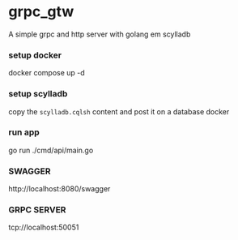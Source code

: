 # grpc_gtw
A simple grpc and http server with golang em scylladb


### setup docker
docker compose up -d

### setup scylladb
copy the `scylladb.cqlsh` content and post it on a database docker


### run app
go run ./cmd/api/main.go


### SWAGGER
http://localhost:8080/swagger


### GRPC SERVER
tcp://localhost:50051